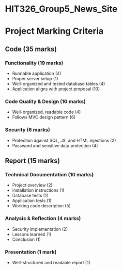 # HIT326_Group5_News_Site

# Project Marking Criteria

## Code (35 marks)

### Functionality (19 marks)
- Runnable application (4)
- Proper server setup (1)
- Well-organized and tested database tables (4)
- Application aligns with project proposal (10)

### Code Quality & Design (10 marks)
- Well-organized, readable code (4)
- Follows MVC design pattern (6)

### Security (6 marks)
- Protection against SQL, JS, and HTML injections (2)
- Password and sensitive data protection (4)

## Report (15 marks)

### Technical Documentation (10 marks)
- Project overview (2)
- Installation instructions (1)
- Database tests (1)
- Application tests (1)
- Working code description (5)

### Analysis & Reflection (4 marks)
- Security implementation (2)
- Lessons learned (1)
- Conclusion (1)

### Presentation (1 mark)
- Well-structured and readable report (1)
